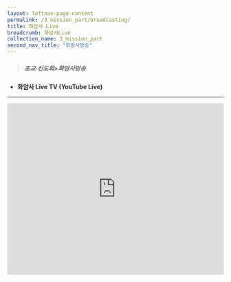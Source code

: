 ```yaml
---
layout: leftnav-page-content
permalink: /3_mission_part/broadcasting/
title: 화암사 Live
breadcrumb: 화암사Live
collection_name: 3_mission_part
second_nav_title: "화암사방송"
---
```


> ##### **포교·신도회>화암사방송**

* **화암사 Live TV (YouTube Live)**
---


<iframe width="100%"
        height="400"
        src="https://youtube.com/embed/PuJxzhJwnZk"
        frameborder="0"
        allow="autoplay; encrypted-media"
        allowfullscreen></iframe>
